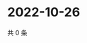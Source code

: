 # 2022-10-26

共 0 条

<!-- BEGIN WEIBO -->
<!-- 最后更新时间 Wed Oct 26 2022 03:38:38 GMT+0800 (China Standard Time) -->

<!-- END WEIBO -->
